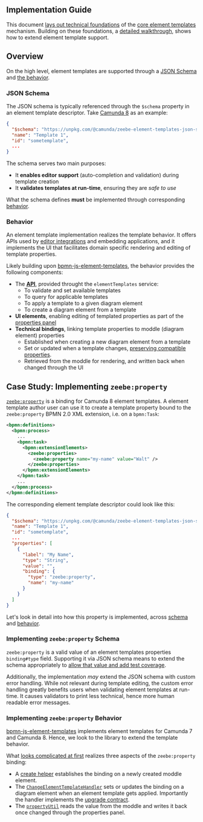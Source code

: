 ## Implementation Guide

This document [lays out technical foundations](#overview) of the [core element templates](../README.md) mechanism. Building on these foundations, a [detailed walkthrough](#case-study-implementing-zeebeproperty), shows how to extend element template support.

## Overview

On the high level, element templates are supported through a [JSON Schema](#json-schema) and [the behavior](#behavior).

### JSON Schema

The JSON schema is typically referenced through the `$schema` property in an element template descriptor. Take [Camunda 8](https://github.com/camunda/element-templates-json-schema) as an example:

```json
{
  "$schema": "https://unpkg.com/@camunda/zeebe-element-templates-json-schema/resources/schema.json",
  "name": "Template 1",
  "id": "sometemplate",
  ...
}
```

The schema serves two main purposes:

* It **enables editor support** (auto-completion and validation) during template creation
* It **validates templates at run-time**, ensuring they are _safe to use_

What the schema defines **must** be implemented through corresponding [behavior](#behavior).

### Behavior

An element template implementation realizes the template behavior. It offers APIs used by [editor integrations](../README.md#editor-integration) and embedding applications, and it implements the UI that facilitates domain specific rendering and editing of template properties.

Likely building upon [bpmn-js-element-templates](https://github.com/bpmn-io/bpmn-js-element-templates), the behavior provides the following components:

  * The [**API**](./API.md), provided throught the `elementTemplates` service:
    * To validate and set available templates
    * To query for applicable templates
    * To apply a template to a given diagram element
    * To create a diagram element from a template
  * **UI elements**, enabling editing of templated properties as part of the [properties panel](https://github.com/bpmn-io/bpmn-js-properties-panel)
  * **Technical bindings**, linking template properties to moddle (diagram element) properties
    * Established when creating a new diagram element from a template
    * Set or updated when a template changes, [preserving compatible properties](./LIFE_CYCLE.md#upgrade-behavior).
    * Retrieved from the moddle for rendering, and written back when changed through the UI

## Case Study: Implementing `zeebe:property`

[`zeebe:property`](https://docs.camunda.io/docs/next/components/modeler/desktop-modeler/element-templates/defining-templates/#zeebeproperty) is a binding for Camunda 8 element templates. A element template author user can use it to create a template property bound to the `zeebe:property` BPMN 2.0 XML extension, i.e. on a `bpmn:Task`:

```xml
<bpmn:definitions>
  <bpmn:process>
    ...
    <bpmn:task>
      <bpmn:extensionElements>
        <zeebe:properties>
          <zeebe:property name="my-name" value="Walt" />
        </zeebe:properties>
      </bpmn:extensionElements>
    </bpmn:task>
    ...
  </bpmn:process>
</bpmn:definitions>
```

The corresponding element template descriptor could look like this:

```json
{
  "$schema": "https://unpkg.com/@camunda/zeebe-element-templates-json-schema/resources/schema.json",
  "name": "Template 1",
  "id": "sometemplate",
  ...
  "properties": [
    {
      "label": "My Name",
      "type": "String",
      "value": "",
      "binding": {
        "type": "zeebe:property",
        "name": "my-name"
      }
    }
  ]
}
```

Let's look in detail into how this property is implemented, across [schema](#implementing-zeebeproperty-schema) and [behavior](#implementing-zeebeproperty-behavior).

### Implementing `zeebe:property` Schema

`zeebe:property` is a valid value of an element templates properties `binding#type` field. Supporting it via JSON schema means to extend the schema appropriately to [allow that value and add test coverage](https://github.com/search?q=repo%3Acamunda%2Felement-templates-json-schema+%22zeebe%3Aproperty%22&type=code).

Additionally, the implementation _may_ extend the JSON schema with custom error handling. While not relevant during template editing, the custom error handling greatly benefits users when validating element templates at run-time. It causes validators to print less technical, hence more human readable error messages.

### Implementing `zeebe:property` Behavior

[bpmn-js-element-templates](https://github.com/bpmn-io/bpmn-js-element-templates) implements element templates for Camunda 7 and Camunda 8. Hence, we look to the library to extend the template behavior.

What [looks complicated at first](https://github.com/search?q=repo%3Abpmn-io%2Fbpmn-js-element-templates+%22zeebe%3Aproperty%22&type=code) realizes three aspects of the `zeebe:property` binding:

* A [create helper](https://github.com/search?q=repo%3Abpmn-io%2Fbpmn-js-element-templates+%22zeebe%3Aproperty%22+path%3Asrc%2Fcloud-element-templates%2Fcreate%2FZeebePropertiesProvider.js&type=code) establishes the binding on a newly created moddle element.
* The [`ChangeElementTemplateHandler`](https://github.com/search?q=repo%3Abpmn-io%2Fbpmn-js-element-templates+%22zeebe%3Aproperty%22+path%3Asrc%2Fcloud-element-templates%2Fcmd%2FChangeElementTemplateHandler.js&type=code) sets or updates the binding on a diagram element when an element template gets applied. Importantly the handler implements the [upgrade contract](./LIFE_CYCLE.md#upgrade-behavior).
* The [`propertyUtil`](https://github.com/search?q=repo%3Abpmn-io%2Fbpmn-js-element-templates+%22zeebe%3Aproperty%22+path%3Asrc%2Fcloud-element-templates%2Futil%2FpropertyUtil.js&type=code) reads the value from the moddle and writes it back once changed through the properties panel.